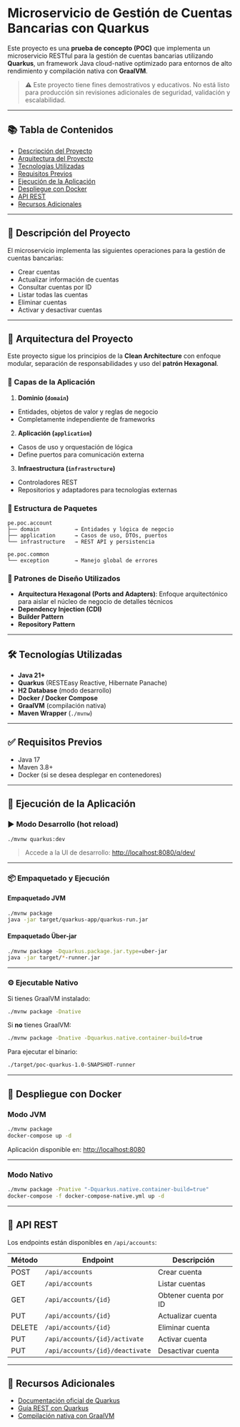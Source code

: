 # Microservicio de Gestión de Cuentas Bancarias con Quarkus

Este proyecto es una **prueba de concepto (POC)** que implementa un microservicio RESTful para la gestión de cuentas bancarias utilizando **Quarkus**, un framework Java cloud-native optimizado para entornos de alto rendimiento y compilación nativa con **GraalVM**.

> ⚠️ Este proyecto tiene fines demostrativos y educativos. No está listo para producción sin revisiones adicionales de seguridad, validación y escalabilidad.

---

## 📚 Tabla de Contenidos

- [Descripción del Proyecto](#descripción-del-proyecto)
- [Arquitectura del Proyecto](#arquitectura-del-proyecto)
- [Tecnologías Utilizadas](#tecnologías-utilizadas)
- [Requisitos Previos](#requisitos-previos)
- [Ejecución de la Aplicación](#ejecución-de-la-aplicación)
- [Despliegue con Docker](#despliegue-con-docker)
- [API REST](#api-rest)
- [Recursos Adicionales](#recursos-adicionales)

---

## 📄 Descripción del Proyecto

El microservicio implementa las siguientes operaciones para la gestión de cuentas bancarias:

- Crear cuentas
- Actualizar información de cuentas
- Consultar cuentas por ID
- Listar todas las cuentas
- Eliminar cuentas
- Activar y desactivar cuentas

---

## 🧱 Arquitectura del Proyecto

Este proyecto sigue los principios de la **Clean Architecture** con enfoque modular, separación de responsabilidades y uso del **patrón Hexagonal**.

### 🔹 Capas de la Aplicación

1. **Dominio (`domain`)**
  - Entidades, objetos de valor y reglas de negocio
  - Completamente independiente de frameworks

2. **Aplicación (`application`)**
  - Casos de uso y orquestación de lógica
  - Define puertos para comunicación externa

3. **Infraestructura (`infrastructure`)**
  - Controladores REST
  - Repositorios y adaptadores para tecnologías externas

### 📁 Estructura de Paquetes

```
pe.poc.account
├── domain           → Entidades y lógica de negocio
├── application      → Casos de uso, DTOs, puertos
└── infrastructure   → REST API y persistencia

pe.poc.common
└── exception        → Manejo global de errores
```

### 🧩 Patrones de Diseño Utilizados

- **Arquitectura Hexagonal (Ports and Adapters)**: Enfoque arquitectónico para aislar el núcleo de negocio de detalles técnicos
- **Dependency Injection (CDI)**
- **Builder Pattern**
- **Repository Pattern**

---

## 🛠️ Tecnologías Utilizadas

- **Java 21+**
- **Quarkus** (RESTEasy Reactive, Hibernate Panache)
- **H2 Database** (modo desarrollo)
- **Docker / Docker Compose**
- **GraalVM** (compilación nativa)
- **Maven Wrapper** (`./mvnw`)

---

## ✅ Requisitos Previos

- Java 17
- Maven 3.8+
- Docker (si se desea desplegar en contenedores)

---

## 🚀 Ejecución de la Aplicación

### ▶️ Modo Desarrollo (hot reload)

```bash
./mvnw quarkus:dev
```

> Accede a la UI de desarrollo: [http://localhost:8080/q/dev/](http://localhost:8080/q/dev/)

---

### 📦 Empaquetado y Ejecución

#### Empaquetado JVM

```bash
./mvnw package
java -jar target/quarkus-app/quarkus-run.jar
```

#### Empaquetado Über-jar

```bash
./mvnw package -Dquarkus.package.jar.type=uber-jar
java -jar target/*-runner.jar
```

---

### ⚙️ Ejecutable Nativo

Si tienes GraalVM instalado:

```bash
./mvnw package -Dnative
```

Si **no** tienes GraalVM:

```bash
./mvnw package -Dnative -Dquarkus.native.container-build=true
```

Para ejecutar el binario:

```bash
./target/poc-quarkus-1.0-SNAPSHOT-runner
```

---

## 🐳 Despliegue con Docker

### Modo JVM

```bash
./mvnw package
docker-compose up -d
```

Aplicación disponible en: [http://localhost:8080](http://localhost:8080)

---

### Modo Nativo

```bash
./mvnw package -Pnative "-Dquarkus.native.container-build=true"
docker-compose -f docker-compose-native.yml up -d
```

---

## 📡 API REST

Los endpoints están disponibles en `/api/accounts`:

| Método | Endpoint                               | Descripción         |
|--------|----------------------------------------|---------------------|
| POST   | `/api/accounts`                        | Crear cuenta        |
| GET    | `/api/accounts`                        | Listar cuentas      |
| GET    | `/api/accounts/{id}`                   | Obtener cuenta por ID |
| PUT    | `/api/accounts/{id}`                   | Actualizar cuenta   |
| DELETE | `/api/accounts/{id}`                   | Eliminar cuenta     |
| PUT    | `/api/accounts/{id}/activate`          | Activar cuenta      |
| PUT    | `/api/accounts/{id}/deactivate`        | Desactivar cuenta   |

---

## 📘 Recursos Adicionales

- [Documentación oficial de Quarkus](https://quarkus.io/guides/)
- [Guía REST con Quarkus](https://quarkus.io/guides/rest)
- [Compilación nativa con GraalVM](https://quarkus.io/guides/building-native-image)
